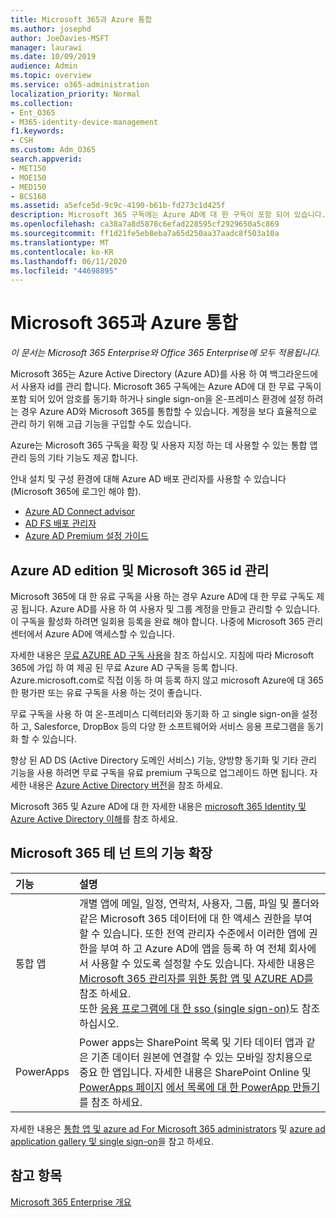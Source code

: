 ```yaml
---
title: Microsoft 365과 Azure 통합
ms.author: josephd
author: JoeDavies-MSFT
manager: laurawi
ms.date: 10/09/2019
audience: Admin
ms.topic: overview
ms.service: o365-administration
localization_priority: Normal
ms.collection:
- Ent_O365
- M365-identity-device-management
f1.keywords:
- CSH
ms.custom: Adm_O365
search.appverid:
- MET150
- MOE150
- MED150
- BCS160
ms.assetid: a5efce5d-9c9c-4190-b61b-fd273c1d425f
description: Microsoft 365 구독에는 Azure AD에 대 한 구독이 포함 되어 있습니다. 온-프레미스 환경에 암호 동기화 또는 single sign-on을 사용 하려면 Microsoft 365를 Azure AD와 통합 합니다.
ms.openlocfilehash: ca38a7a8d5878c6efad228595cf2929650a5c869
ms.sourcegitcommit: ff1d21fe5eb8eba7a65d250aa37aadc8f503a10a
ms.translationtype: MT
ms.contentlocale: ko-KR
ms.lasthandoff: 06/11/2020
ms.locfileid: "44698895"
---
```

# <a name="azure-integration-with-microsoft-365"></a>Microsoft 365과 Azure 통합

*이 문서는 Microsoft 365 Enterprise와 Office 365 Enterprise에 모두 적용됩니다.*

Microsoft 365는 Azure Active Directory (Azure AD)를 사용 하 여 백그라운드에서 사용자 id를 관리 합니다. Microsoft 365 구독에는 Azure AD에 대 한 무료 구독이 포함 되어 있어 암호를 동기화 하거나 single sign-on을 온-프레미스 환경에 설정 하려는 경우 Azure AD와 Microsoft 365를 통합할 수 있습니다. 계정을 보다 효율적으로 관리 하기 위해 고급 기능을 구입할 수도 있습니다.
  
Azure는 Microsoft 365 구독을 확장 및 사용자 지정 하는 데 사용할 수 있는 통합 앱 관리 등의 기타 기능도 제공 합니다.
  
안내 설치 및 구성 환경에 대해 Azure AD 배포 관리자를 사용할 수 있습니다 (Microsoft 365에 로그인 해야 함).

 - [Azure AD Connect advisor](https://aka.ms/aadconnectpwsync)
 - [AD FS 배포 관리자](https://aka.ms/adfsguidance)
 - [Azure AD Premium 설정 가이드](https://aka.ms/aadpguidance)
  
## <a name="azure-ad-editions-and-microsoft-365-identity-management"></a>Azure AD edition 및 Microsoft 365 id 관리

Microsoft 365에 대 한 유료 구독을 사용 하는 경우 Azure AD에 대 한 무료 구독도 제공 됩니다. Azure AD를 사용 하 여 사용자 및 그룹 계정을 만들고 관리할 수 있습니다. 이 구독을 활성화 하려면 일회용 등록을 완료 해야 합니다. 나중에 Microsoft 365 관리 센터에서 Azure AD에 액세스할 수 있습니다. 

자세한 내용은 [무료 AZURE AD 구독 사용](https://go.microsoft.com/fwlink/p/?LinkId=617127)을 참조 하십시오. 지침에 따라 Microsoft 365에 가입 하 여 제공 된 무료 Azure AD 구독을 등록 합니다. Azure.microsoft.com로 직접 이동 하 여 등록 하지 않고 microsoft Azure에 대 365 한 평가판 또는 유료 구독을 사용 하는 것이 좋습니다. 
  
무료 구독을 사용 하 여 온-프레미스 디렉터리와 동기화 하 고 single sign-on을 설정 하 고, Salesforce, DropBox 등의 다양 한 소프트웨어와 서비스 응용 프로그램을 동기화 할 수 있습니다.
  
향상 된 AD DS (Active Directory 도메인 서비스) 기능, 양방향 동기화 및 기타 관리 기능을 사용 하려면 무료 구독을 유료 premium 구독으로 업그레이드 하면 됩니다. 자세한 내용은 [Azure Active Directory 버전](https://azure.microsoft.com/pricing/details/active-directory/)을 참조 하세요.
  
Microsoft 365 및 Azure AD에 대 한 자세한 내용은 [microsoft 365 Identity 및 Azure Active Directory 이해](about-office-365-identity.md)를 참조 하세요.
  
## <a name="extend-the-capabilities-of-your-microsoft-365-tenant"></a>Microsoft 365 테 넌 트의 기능 확장

|**기능**|**설명**|
|:-----|:-----|
|통합 앱  <br/> |개별 앱에 메일, 일정, 연락처, 사용자, 그룹, 파일 및 폴더와 같은 Microsoft 365 데이터에 대 한 액세스 권한을 부여할 수 있습니다. 또한 전역 관리자 수준에서 이러한 앱에 권한을 부여 하 고 Azure AD에 앱을 등록 하 여 전체 회사에서 사용할 수 있도록 설정할 수도 있습니다. 자세한 내용은 [Microsoft 365 관리자를 위한 통합 앱 및 AZURE AD를](https://support.office.com/article/cb2250e3-451e-416f-bf4e-363549652c2a)참조 하세요.  <br/> 또한 [응용 프로그램에 대 한 sso (single sign-on)](https://go.microsoft.com/fwlink/p/?LinkId=698604)도 참조 하십시오.  <br/> |
|PowerApps  <br/> | Power apps는 SharePoint 목록 및 기타 데이터 앱과 같은 기존 데이터 원본에 연결할 수 있는 모바일 장치용으로 중요 한 앱입니다. 자세한 내용은 SharePoint Online 및 [PowerApps 페이지](https://powerapps.microsoft.com/) [에서 목록에 대 한 PowerApp 만들기](https://support.office.com/article/9338b2d2-67ac-4b81-8e67-97da27e5e9ab) 를 참조 하세요.  <br/> |
   
자세한 내용은 [통합 앱 및 azure ad For Microsoft 365 administrators](integrated-apps-and-azure-ads.md) 및 [azure ad application gallery 및 single sign-on](https://docs.microsoft.com/azure/active-directory/manage-apps/what-is-single-sign-on)을 참고 하세요.

## <a name="see-also"></a>참고 항목

[Microsoft 365 Enterprise 개요](https://docs.microsoft.com/microsoft-365/enterprise/microsoft-365-overview)
